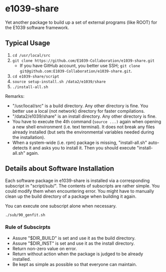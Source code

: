 # e1039-share

Yet another package to build up a set of external programs (like ROOT) for the E1039 software framework.

## Typical Usage

1. `cd /usr/local/src`
1. `git clone https://github.com/E1039-Collaboration/e1039-share.git`
    - If you have GitHub account, you better use SSH; `git clone git@github.com:E1039-Collaboration/e1039-share.git`.
1. `cd e1039-share/script`
1. `source setup-install.sh /data2/e1039/share`
1. `./install-all.sh`

Remarks:

- "/usr/local/src" is a build directory.  Any other directory is fine.  You better use a local (not network) directory for faster compilations.
- "/data2/e1039/share" is an install directory.  Any other directory is fine.
- You have to execute the 4th command (`source ...)` again when opening a new shell environment (i.e. text terminal).
  It does not break any files already installed (but sets the environmental variables needed during the installation).
- When a system-wide (i.e. rpm) package is missing, "install-all.sh" auto-detects it and asks you to install it.  Then you should execute "install-all.sh" again.

## Details about Software Installation

Each software package in e1039-share is installed via a corresponding subscript in "script/sub/".  The contents of subscripts are rather simple.  You could modify them when encountering error.  You might have to manually clean up the build directory of a package when building it again.

You can execute one subscript alone when necessary.

```
./sub/90_genfit.sh
```

### Rule of Subscirpts

- Assure "$DIR_BUILD" is set and use it as the build directory.
- Assure "$DIR_INST" is set and use it as the install directory.
- Return non-zero value on error.
- Return without action when the package is judged to be already installed.
- Be kept as simple as possible so that everyone can maintain.
